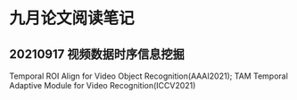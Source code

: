 # 九月论文阅读笔记
## 20210917 视频数据时序信息挖掘
Temporal ROI Align for Video Object Recognition(AAAI2021); TAM Temporal Adaptive Module for Video Recognition(ICCV2021)
